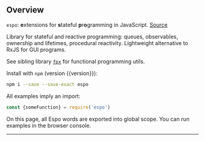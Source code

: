 ## Overview

`espo`: **e**xtensions for **s**tateful **p**r**o**gramming in JavaScript.
<a href="https://github.com/Mitranim/espo" target="_blank">
Source <span class="fa fa-github"></span>
</a>

Library for stateful and reactive programming: queues, observables, ownership
and lifetimes, procedural reactivity. Lightweight alternative to RxJS for GUI
programs.

See sibling library [`fpx`](https://mitranim.com/fpx/) for functional
programming utils.

Install with `npm` (version {{version}}):

```sh
npm i --save --save-exact espo
```

All examples imply an import:

```js
const {someFunction} = require('espo')
```

On this page, all Espo words are exported into global scope. You can run
examples in the browser console.

---
